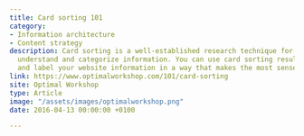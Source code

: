 ```yaml
---
title: Card sorting 101
category:
- Information architecture
- Content strategy
description: Card sorting is a well-established research technique for discovering how people
  understand and categorize information. You can use card sorting results to group
  and label your website information in a way that makes the most sense to your audience.
link: https://www.optimalworkshop.com/101/card-sorting
site: Optimal Workshop
type: Article
image: "/assets/images/optimalworkshop.png"
date: 2016-04-13 00:00:00 +0100

---
```


